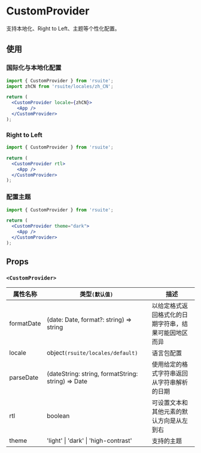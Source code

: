 # CustomProvider

支持本地化、Right to Left、主题等个性化配置。

## 使用

### 国际化与本地化配置

```jsx
import { CustomProvider } from 'rsuite';
import zhCN from 'rsuite/locales/zh_CN';

return (
  <CustomProvider locale={zhCN}>
    <App />
  </CustomProvider>
);
```

### Right to Left

```jsx
import { CustomProvider } from 'rsuite';

return (
  <CustomProvider rtl>
    <App />
  </CustomProvider>
);
```

### 配置主题

```jsx
import { CustomProvider } from 'rsuite';

return (
  <CustomProvider theme="dark">
    <App />
  </CustomProvider>
);
```

## Props

### `<CustomProvider>`

| 属性名称   | 类型`(默认值)`                                     | 描述                                                 |
| ---------- | -------------------------------------------------- | ---------------------------------------------------- |
| formatDate | (date: Date, format?: string) => string            | 以给定格式返回格式化的日期字符串，结果可能因地区而异 |
| locale     | object`(rsuite/locales/default)`               | 语言包配置                                           |
| parseDate  | (dateString: string, formatString: string) => Date | 使用给定的格式字符串返回从字符串解析的日期           |
| rtl        | boolean                                            | 可设置文本和其他元素的默认方向是从左到右             |
| theme      | 'light' &#124; 'dark' &#124; 'high-contrast'       | 支持的主题                                           |

